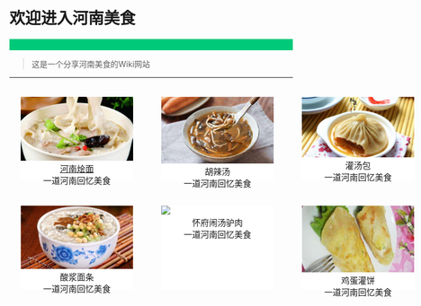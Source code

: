 # 欢迎进入河南美食

<div style="height: 20px;background-color: #00CA79">
</div>


> 这是一个分享河南美食的Wiki网站

___


<div style="background: aquamarine;position: absolute;">
    <div style="background-color: white;width: 200px;height: 150px;margin: 20px;position: absolute;">
        <img src="img/huimian.png";width="100%";height="80%">
        <div style="font-size:15px;text-align: center;font-family: 'Bookman Old Style'"><a href="http://localhost:63342/docs/index.html?_ijt=cos7a9r8nu16tmqu82m5jhejq5#/laravel/base/1.%20%E6%B2%B3%E5%8D%97%E7%83%A9%E9%9D%A2">河南烩面</a><br>一道河南回忆美食</div>
    </div>
    <div style="background: white;width: 200px;height: 150px;margin:20px;position: absolute;left: 250px;">
         <img src="img/hulatang.png";width="100%";height="70%">
        <div style="font-size:15px;text-align: center;font-family: 'Bookman Old Style'">胡辣汤<br>一道河南回忆美食</div>
    </div>
    <div style="background-color: white;width: 200px;height: 150px;margin: 20px;position: absolute;left: 500px;">
        <img src="img/灌汤包.png";width="100%";height="80%">
        <div style="font-size:15px;text-align: center;font-family: 'Bookman Old Style'">灌汤包<br>一道河南回忆美食</div>
    </div>
    <div style="background: white;width: 200px;height: 150px;margin:20px;position: absolute;left: 750px;">
         <img src="img/濮阳壮馍.png";width="100%";height="70%">
        <div style="font-size:15px;text-align: center;font-family: 'Bookman Old Style'">濮阳壮馍<br>一道河南回忆美食</div>
    </div>
<div style="background: white;width: 200px;height: 150px;margin:20px;position: absolute;left: 1000px;">
         <img src="img/烫面角.png";width="100%";height="70%">
        <div style="font-size:15px;text-align: center;font-family: 'Bookman Old Style'">烫面角<br>一道河南回忆美食</div>
    </div>
</div>
<div style="background: aquamarine;position: absolute; top:425px;">
    <div style="background-color: white;width: 200px;height: 150px;margin: 20px;position: absolute;">
        <img src="img/酸浆面条.png";width="100%";height="80%">
        <div style="font-size:15px;text-align: center;font-family: 'Bookman Old Style'">酸浆面条<br>一道河南回忆美食</div>
    </div>
    <div style="background: white;width: 200px;height: 150px;margin:20px;position: absolute;left: 250px;">
         <img src="img/闹汤驴肉.png";width="100%";height="70%">
        <div style="font-size:15px;text-align: center;font-family: 'Bookman Old Style'">怀府闹汤驴肉<br>一道河南回忆美食</div>
    </div>
    <div style="background-color: white;width: 200px;height: 150px;margin: 20px;position: absolute;left: 500px;">
        <img src="img/鸡蛋灌饼.png";width="100%";height="80%">
        <div style="font-size:15px;text-align: center;font-family: 'Bookman Old Style'">鸡蛋灌饼<br>一道河南回忆美食</div>
    </div>
    <div style="background: white;width: 200px;height: 150px;margin:20px;position: absolute;left: 750px;">
         <img src="img/安阳血糕.png";width="100%";height="70%">
        <div style="font-size:15px;text-align: center;font-family: 'Bookman Old Style'">安阳血糕<br>一道河南回忆美食</div>
    </div>
    <div style="background: white;width: 200px;height: 150px;margin:20px;position: absolute;left: 1000px;">
         <img src="img/饸饹面.png";width="100%";height="70%">
        <div style="font-size:15px;text-align: center;font-family: 'Bookman Old Style'">饸饹面<br>一道河南回忆美食</div>
    </div>
</div>




<br>
<br>
<br>
<br>
<br>
<br>
<br>
<br>
<br>
<br>
<br>
<br>
<br>
<br>
<br>
<br>
<br>
<br>
<br>
<br>
<br>
<br>
<br>
<br>
<br>
<br>
<br>